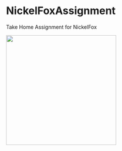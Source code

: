 # NickelFoxAssignment
Take Home Assignment for NickelFox

<img src="https://user-images.githubusercontent.com/75352122/130220918-314fb647-7ff5-40ba-919d-a75f1cb3198c.png" width="300">
